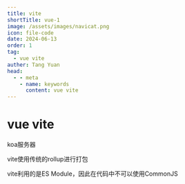 ```yaml
---
title: vite
shortTitle: vue-1
image: /assets/images/navicat.png
icon: file-code
date: 2024-06-13
order: 1
tag: 
  - vue vite
auther: Tang Yuan
head:
  - - meta
    - name: keywords
      content: vue vite
---
```


# vue vite

koa服务器


vite使用传统的rollup进行打包

vite利用的是ES Module，因此在代码中不可以使用CommonJS

